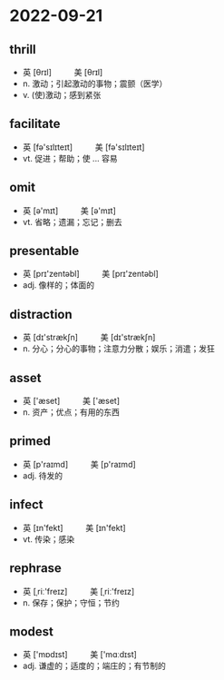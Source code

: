 # 2022-09-21
	
## thrill
- 英 [θrɪl] 　 　 美 [θrɪl]
- n. 激动；引起激动的事物；震颤（医学）
- v. (使)激动；感到紧张

## facilitate
- 英 [fə'sɪlɪteɪt] 　 　 美 [fə'sɪlɪteɪt]
- vt. 促进；帮助；使 ... 容易

## omit
- 英 [ə'mɪt] 　 　 美 [ə'mɪt]
- vt. 省略；遗漏；忘记；删去

## presentable
- 英 [prɪ'zentəbl] 　 　 美 [prɪ'zentəbl]
- adj. 像样的；体面的

## distraction
- 英 [dɪ'strækʃn] 　 　 美 [dɪ'strækʃn]
- n. 分心；分心的事物；注意力分散；娱乐；消遣；发狂

## asset	
- 英 ['æset] 　 　 美 ['æset] 
- n. 资产；优点；有用的东西

## primed
- 英 [p'raɪmd] 　 　 美 [p'raɪmd]
- adj. 待发的

## infect
- 英 [ɪn'fekt] 　 　 美 [ɪn'fekt] 
- vt. 传染；感染

## rephrase
- 英 [ˌriː'freɪz] 　 　 美 [ˌriː'freɪz]
- n. 保存；保护；守恒；节约

## modest
- 英 ['mɒdɪst] 　 　 美 ['mɑːdɪst]
- adj. 谦虚的；适度的；端庄的；有节制的
